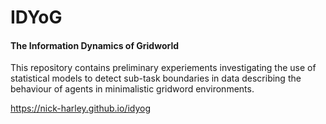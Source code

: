 
# IDYoG

#### The Information Dynamics of Gridworld

This repository contains preliminary experiements investigating the use of statistical models to detect sub-task boundaries in data describing the behaviour of agents in minimalistic gridword environments.

<https://nick-harley.github.io/idyog>

